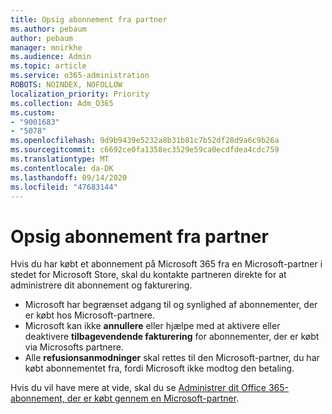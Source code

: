 ```yaml
---
title: Opsig abonnement fra partner
ms.author: pebaum
author: pebaum
manager: mnirkhe
ms.audience: Admin
ms.topic: article
ms.service: o365-administration
ROBOTS: NOINDEX, NOFOLLOW
localization_priority: Priority
ms.collection: Adm_O365
ms.custom:
- "9001683"
- "5078"
ms.openlocfilehash: 9d9b9439e5232a8b31b81c7b52df28d9a6c9b26a
ms.sourcegitcommit: c6692ce0fa1358ec3529e59ca0ecdfdea4cdc759
ms.translationtype: MT
ms.contentlocale: da-DK
ms.lasthandoff: 09/14/2020
ms.locfileid: "47683144"
---
```

# <a name="cancel-subscription-from-partner"></a>Opsig abonnement fra partner

Hvis du har købt et abonnement på Microsoft 365 fra en Microsoft-partner i stedet for Microsoft Store, skal du kontakte partneren direkte for at administrere dit abonnement og fakturering.

- Microsoft har begrænset adgang til og synlighed af abonnementer, der er købt hos Microsoft-partnere. 
- Microsoft kan ikke **annullere** eller hjælpe med at aktivere eller deaktivere **tilbagevendende fakturering** for abonnementer, der er købt via Microsofts partnere. 
- Alle **refusionsanmodninger** skal rettes til den Microsoft-partner, du har købt abonnementet fra, fordi Microsoft ikke modtog den betaling. 

Hvis du vil have mere at vide, skal du se [Administrer dit Office 365-abonnement, der er købt gennem en Microsoft-partner](https://support.microsoft.com/help/4230739/microsoft-account-manage-office-365-subscription-from-third-party). 
